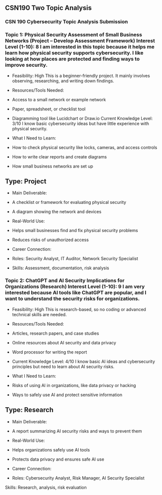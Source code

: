 ## CSN190 Two Topic Analysis

### CSN 190 Cybersecurity Topic Analysis Submission

### Topic 1: Physical Security Assessment of Small Business Networks (Project – Develop Assessment Framework) Interest Level (1-10): 8 I am interested in this topic because it helps me learn how physical security supports cybersecurity. I like looking at how places are protected and finding ways to improve security.

- Feasibility: High This is a beginner-friendly project. It mainly involves observing, researching, and writing down findings.

- Resources/Tools Needed:

- Access to a small network or example network

- Paper, spreadsheet, or checklist tool

- Diagramming tool like Lucidchart or Draw.io
Current Knowledge Level: 3/10 I know basic cybersecurity ideas but have little experience with physical security.

- What I Need to Learn:

- How to check physical security like locks, cameras, and access controls

- How to write clear reports and create diagrams

- How small business networks are set up

## Type: Project

- Main Deliverable:

- A checklist or framework for evaluating physical security

- A diagram showing the network and devices

- Real-World Use:

- Helps small businesses find and fix physical security problems

- Reduces risks of unauthorized access

- Career Connection:

- Roles: Security Analyst, IT Auditor, Network Security Specialist

- Skills: Assessment, documentation, risk analysis

### Topic 2: ChatGPT and AI Security Implications for Organizations (Research) Interest Level (1-10): 9 I am very interested because AI tools like ChatGPT are popular, and I want to understand the security risks for organizations.

- Feasibility: High This is research-based, so no coding or advanced technical skills are needed.

- Resources/Tools Needed:

- Articles, research papers, and case studies

- Online resources about AI security and data privacy

- Word processor for writing the report

- Current Knowledge Level: 4/10 I know basic AI ideas and cybersecurity principles but need to learn about AI security risks.

- What I Need to Learn:

- Risks of using AI in organizations, like data privacy or hacking

- Ways to safely use AI and protect sensitive information

## Type: Research

- Main Deliverable:

- A report summarizing AI security risks and ways to prevent them

- Real-World Use:

- Helps organizations safely use AI tools

- Protects data privacy and ensures safe AI use

- Career Connection:

- Roles: Cybersecurity Analyst, Risk Manager, AI Security Specialist

Skills: Research, analysis, risk evaluation

